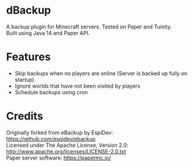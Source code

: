 # dBackup
A backup plugin for Minecraft servers. Tested on Paper and Tuinity.<br/>
Built using Java 14 and Paper API.<br/>

# Features
- Skip backups when no players are online (Server is backed up fully on startup)
- Ignore worlds that have not been visited by players
- Schedule backups using cron

# Credits
Originally forked from eBackup by EspiDev: https://github.com/espidev/ebackup<br/>
Licensed under The Apache License, Version 2.0: http://www.apache.org/licenses/LICENSE-2.0.txt<br/>
Paper server software: https://papermc.io/

